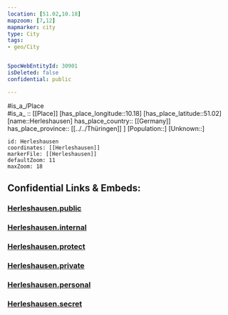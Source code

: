 ```yaml
---
location: [51.02,10.18] 
mapzoom: [7,12] 
mapmarker: city 
type: City
tags:
- geo/City


SpocWebEntityId: 30901
isDeleted: false
confidential: public

---
```

#is_a_/Place  
#is_a_ :: [[Place]] 
[has_place_longitude::10.18] 
[has_place_latitude::51.02] 
[name::Herleshausen] 
has_place_country:: [[Germany]]  
has_place_province:: [[../../Thüringen]] ] 
[Population::] 
[Unknown::] 


```leaflet
id: Herleshausen
coordinates: [[Herleshausen]] 
markerFile: [[Herleshausen]] 
defaultZoom: 11 
maxZoom: 18
```


## Confidential Links & Embeds: 

### [Herleshausen.public](/_public/\Earth\Continent\Europe\Europe~Central\Germany\Germany~West\Hessen\counties~Hessen\Werra-Meißner-Kreis\cities~Werra-MeißnerHerleshausen.public.md) 

### [Herleshausen.internal](/_internal/\Earth\Continent\Europe\Europe~Central\Germany\Germany~West\Hessen\counties~Hessen\Werra-Meißner-Kreis\cities~Werra-MeißnerHerleshausen.internal.md) 

### [Herleshausen.protect](/_protect/\Earth\Continent\Europe\Europe~Central\Germany\Germany~West\Hessen\counties~Hessen\Werra-Meißner-Kreis\cities~Werra-MeißnerHerleshausen.protect.md) 

### [Herleshausen.private](/_private/\Earth\Continent\Europe\Europe~Central\Germany\Germany~West\Hessen\counties~Hessen\Werra-Meißner-Kreis\cities~Werra-MeißnerHerleshausen.private.md) 

### [Herleshausen.personal](/_personal/\Earth\Continent\Europe\Europe~Central\Germany\Germany~West\Hessen\counties~Hessen\Werra-Meißner-Kreis\cities~Werra-MeißnerHerleshausen.personal.md) 

### [Herleshausen.secret](/_secret/\Earth\Continent\Europe\Europe~Central\Germany\Germany~West\Hessen\counties~Hessen\Werra-Meißner-Kreis\cities~Werra-MeißnerHerleshausen.secret.md)

